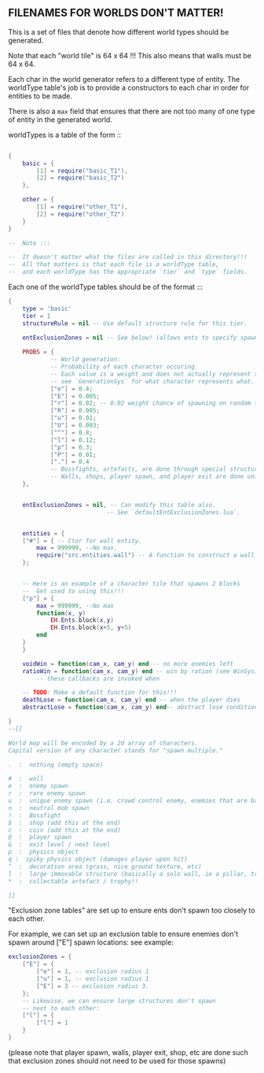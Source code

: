 


## FILENAMES FOR WORLDS DON'T MATTER!


This is a set of files that denote how different world types should
be generated.


Note that each "world tile" is 64 x 64 !!!
This also means that walls must be 64 x 64.


Each char in the world generator refers to a different type of
entity. 
The worldType table's job is to provide a constructors to each
char in order for entities to be made.

There is also a `max` field that ensures that there are not too many
of one type of entity in the generated world.


worldTypes is a table of the form ::

```lua

{
    basic = {
        [1] = require("basic_T1"),
        [2] = require("basic_T2")
    },

    other = {
        [1] = require("other_T1"),
        [2] = require("other_T2")
    }
}

--  Note :::

--  It doesn't matter what the files are called in this directory!!!
--  All that matters is that each file is a worldType table,
--  and each worldType has the appropriate `tier` and `type` fields.
```




Each one of the worldType tables should be of the format :::

```lua
{
    type = 'basic'
    tier = 1
    structureRule = nil -- Use default structure rule for this tier.

    entExclusionZones = nil -- See below! (allows ents to specify spawn radiuses away from each other)
    
    PROBS = {
            -- World generation:
            -- Probability of each character occuring.
            -- Each value is a weight and does not actually represent the probability.
            -- see `GenerationSys` for what character represents what.
            ["e"] = 0.4;
            ["E"] = 0.005;
            ["r"] = 0.02; -- 0.02 weight chance of spawning on random tile.
            ["R"] = 0.005;
            ["u"] = 0.01;
            ["U"] = 0.003;
            ["^"] = 0.8;
            ["l"] = 0.12;
            ["p"] = 0.3;
            ["P"] = 0.01;
            ["."] = 0.4
            -- Bossfights, artefacts, are done through special structure generator
            -- Walls, shops, player spawn, and player exit are done uniquely.
    },


    entExclusionZones = nil, -- Can modify this table also.
                            -- See `defaultEntExclusionZones.lua`.


    entities = {
    ["#"] = { -- Ctor for wall entity.
        max = 999999, --No max.
        require("src.entities.wall") -- A function to construct a wall entity
    };


    -- Here is an example of a character tile that spawns 2 blocks
    --  Get used to using this!!!
    ["p"] = {
        max = 999999, --No max
        function(x, y)
            EH.Ents.block(x,y)
            EH.Ents.block(x+5, y+5)
        end
    }
    }

    voidWin = function(cam_x, cam_y) end -- no more enemies left
    ratioWin = function(cam_x, cam_y) end -- win by ration (see WinSys)
        -- these callbacks are invoked when

    -- TODO: Make a default function for this!!!
    deathLose = function(cam_x, cam_y) end -- when the player dies
    abstractLose = function(cam_x, cam_y) end-- abstract lose condition

}
--[[

World map will be encoded by a 2d array of characters.
Capital version of any character stands for "spawn multiple."

.  :  nothing (empty space)

#  :  wall
e  :  enemy spawn
r  :  rare enemy spawn
u  :  unique enemy spawn (i.e. crowd control enemy, enemies that are bad solo)
n  :  neutral mob spawn
!  :  Bossfight
$  :  shop (add this at the end)
c  :  coin (add this at the end)
@  :  player spawn
&  :  exit level / next level
p  :  physics object
q :  spiky physics object (damages player upon hit)
^  :  decoration area (grass, nice ground texture, etc)
l  :  large immovable structure (basically a solo wall, ie a pillar, tree, giant mushroom)
*  :  collectable artefact / trophy!!

]]
```



"Exclusion zone tables" are set up to ensure
ents don't spawn too closely to each other.

For example, we can set up an exclusion table to ensure enemies
don't spawn around ["E"] spawn locations:
see example:
```lua
exclusionZones = {
    ["E"] = {
        ["e"] = 1, -- exclusion radius 1
        ["u"] = 1, -- exclusion radius 1
        ["E"] = 3 -- exclusion radius 3.
    };
    -- Likewise, we can ensure large structures don't spawn
    -- next to each other:
    ["l"] = {
        ["l"] = 1
    }
}
```
(please note that player spawn, walls, player exit, shop, etc are done 
such that exclusion zones should not need to be used for those spawns)

